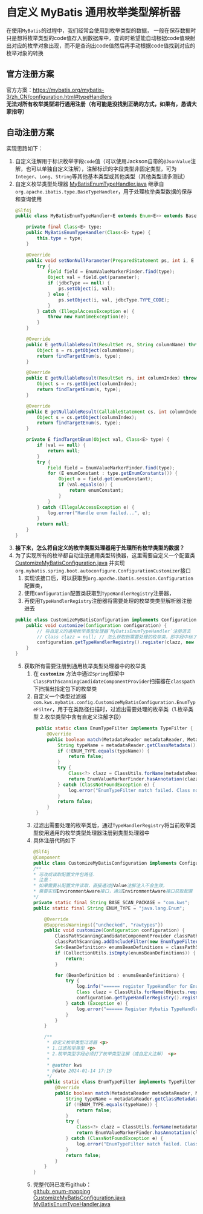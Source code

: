 # 自定义 MyBatis 通用枚举类型解析器
在使用`MyBatis`的过程中，我们经常会使用到枚举类型的数据，
一般在保存数据时只是想将枚举类型的code值存入到数据库中，查询时希望能自动根据code值映射出对应的枚举对象出现，而不是查询出code值然后再手动根据code值找到对应的枚举对象的转换

## 官方注册方案
官方方案：<https://mybatis.org/mybatis-3/zh_CN/configuration.html#typeHandlers>  
**无法对所有枚举类型进行通用注册（有可能是没找到正确的方式，如果有，恳请大家指导）**


## 自动注册方案
实现思路如下：
1. 自定义注解用于标识枚举字段`code`值（可以使用Jackson自带的`@JsonValue`注解，也可以单独自定义注解），注解标识的字段类型非固定类型，可为`Integer`、`Long`、`String`等其他基本类型或其他类型（其他类型请多测试）
2. 自定义枚举类型处理器 [MyBatisEnumTypeHandler.java](src%2Fmain%2Fjava%2Fcom%2Fkws%2Fmybatis%2Fconfig%2FMyBatisEnumTypeHandler.java) 继承自`org.apache.ibatis.type.BaseTypeHandler`，用于处理枚举类型数据的保存和查询使用
   ```java
   @Slf4j
   public class MyBatisEnumTypeHandler<E extends Enum<E>> extends BaseTypeHandler<E> {
   
       private final Class<E> type;
       public MyBatisEnumTypeHandler(Class<E> type) {
           this.type = type;
       }
   
       @Override
       public void setNonNullParameter(PreparedStatement ps, int i, E parameter, JdbcType jdbcType) throws SQLException {
           try {
               Field field = EnumValueMarkerFinder.find(type);
               Object val = field.get(parameter);
               if (jdbcType == null) {
                   ps.setObject(i, val);
               } else {
                   ps.setObject(i, val, jdbcType.TYPE_CODE);
               }
           } catch (IllegalAccessException e) {
               throw new RuntimeException(e);
           }
       }
   
       @Override
       public E getNullableResult(ResultSet rs, String columnName) throws SQLException {
           Object s = rs.getObject(columnName);
           return findTargetEnum(s, type);
       }
   
       @Override
       public E getNullableResult(ResultSet rs, int columnIndex) throws SQLException {
           Object s = rs.getObject(columnIndex);
           return findTargetEnum(s, type);
       }
   
       @Override
       public E getNullableResult(CallableStatement cs, int columnIndex) throws SQLException {
           Object s = cs.getObject(columnIndex);
           return findTargetEnum(s, type);
       }
   
       private E findTargetEnum(Object val, Class<E> type) {
           if (val == null) {
               return null;
           }
           try {
               Field field = EnumValueMarkerFinder.find(type);
               for (E enumConstant : type.getEnumConstants()) {
                   Object o = field.get(enumConstant);
                   if (val.equals(o)) {
                       return enumConstant;
                   }
               }
           } catch (IllegalAccessException e) {
               log.error("Handle enum failed...", e);
           }
           return null;
       }
   }
   ```
3. **接下来，怎么将自定义的枚举类型处理器用于处理所有枚举类型的数据？**
4. 为了实现所有的枚举都自动注册通用类型转换器，这里需要自定义一个配置类 [CustomizeMyBatisConfiguration.java](src%2Fmain%2Fjava%2Fcom%2Fkws%2Fmybatis%2Fconfig%2FCustomizeMyBatisConfiguration.java) 并实现`org.mybatis.spring.boot.autoconfigure.ConfigurationCustomizer`接口 
   1. 实现该接口后，可以获取到`org.apache.ibatis.session.Configuration`配置类，
   2. 使用`Configuration`配置类获取到`TypeHandlerRegistry`注册器，
   3. 再使用`TypeHandlerRegistry`注册器将需要处理的枚举类类型解析器注册进去
   ```java
   public class CustomizeMyBatisConfiguration implements ConfigurationCustomizer{ 
       public void customize(Configuration configuration) {
           // 将自定义的通用枚举类型处理器`MyBatisEnumTypeHandler`注册进去
           // Class clazz = null; // 怎么获取到需要处理的枚举类，即字段中标了@JsonValue注解或自定义注解的枚举类? 
           configuration.getTypeHandlerRegistry().register(clazz, new MyBatisEnumTypeHandler<>(clazz));
       }
   }
   ```
   5. 获取所有需要注册到通用枚举类型处理器中的枚举类
      1. 在 **`customize`** 方法中通过`Spring`框架中`ClassPathScanningCandidateComponentProvider`扫描器在`classpath`下扫描出指定包下的枚举类
      2. 自定义一个类型过滤器`com.kws.mybatis.config.CustomizeMyBatisConfiguration.EnumTypeFilter`，用于在类路径扫描时，过滤出需要处理的枚举类（1.枚举类型 2.枚举类型中含有自定义注解字段）
         ```java
          public static class EnumTypeFilter implements TypeFilter {
              @Override
              public boolean match(MetadataReader metadataReader, MetadataReaderFactory metadataReaderFactory) {
                  String typeName = metadataReader.getClassMetadata().getSuperClassName();
                  if (!ENUM_TYPE.equals(typeName)) {
                      return false;
                  }
                  try {
                      Class<?> clazz = ClassUtils.forName(metadataReader.getClassMetadata().getClassName(), getClass().getClassLoader());
                      return EnumValueMarkerFinder.hasAnnotation(clazz);
                  } catch (ClassNotFoundException e) {
                      log.error("EnumTypeFilter match failed. Class not found: " + metadataReader.getClassMetadata(), e);
                  }
                  return false;
              }
          }
         ```
      3. 过滤出需要处理的枚举类后，通过`TypeHandlerRegistry`将当前枚举类型使用通用的枚举类型处理器注册到类型处理器中
      4. 具体注册代码如下
         ```java
         @Slf4j
         @Component
         public class CustomizeMyBatisConfiguration implements ConfigurationCustomizer {
         /**
         * 可改成读取配置文件包路径.
         * 注意：
         * 如果需要从配置文件读取，直接通过@Value注解注入不会生效，
         * 需要实现EnvironmentAware接口，通过EnvironmentAware接口获取配置
         */
         private static final String BASE_SCAN_PACKAGE = "com.kws";
         public static final String ENUM_TYPE = "java.lang.Enum";

             @Override
             @SuppressWarnings({"unchecked", "rawtypes"})
             public void customize(Configuration configuration) {
                 ClassPathScanningCandidateComponentProvider classPathScanning = new ClassPathScanningCandidateComponentProvider(false);
                 classPathScanning.addIncludeFilter(new EnumTypeFilter());
                 Set<BeanDefinition> enumsBeanDefinitions = classPathScanning.findCandidateComponents(BASE_SCAN_PACKAGE);
                 if (CollectionUtils.isEmpty(enumsBeanDefinitions)) {
                     return;
                 }

                 for (BeanDefinition bd : enumsBeanDefinitions) {
                     try {
                         log.info("====== register TypeHandler for Enum ======【{}】", bd.getBeanClassName());
                         Class clazz = ClassUtils.forName(Objects.requireNonNull(bd.getBeanClassName()), getClass().getClassLoader());
                         configuration.getTypeHandlerRegistry().register(clazz, new MyBatisEnumTypeHandler<>(clazz));
                     } catch (Exception e) {
                         log.error("====== Register Mybatis TypeHandler Failed. Enum:【{}】", bd.getBeanClassName(), e);
                     }
                 }
             }

             /**
              * 自定义枚举类型过滤器 <p>
              * 1.过滤枚举类型 <p>
              * 2.枚举类型字段必须打了枚举类型注解（或自定义注解） <p>
              *
              * @author kws
              * @date 2024-01-14 17:19
              */
             public static class EnumTypeFilter implements TypeFilter {
                 @Override
                 public boolean match(MetadataReader metadataReader, MetadataReaderFactory metadataReaderFactory) {
                     String typeName = metadataReader.getClassMetadata().getSuperClassName();
                     if (!ENUM_TYPE.equals(typeName)) {
                         return false;
                     }
                     try {
                         Class<?> clazz = ClassUtils.forName(metadataReader.getClassMetadata().getClassName(), getClass().getClassLoader());
                         return EnumValueMarkerFinder.hasAnnotation(clazz);
                     } catch (ClassNotFoundException e) {
                         log.error("EnumTypeFilter match failed. Class not found: " + metadataReader.getClassMetadata(), e);
                     }
                     return false;
                 }
             }
         }
         ```
      5. 完整代码已发布github：  
         [github: enum-mapping](https://github.com/kwscoder/enum-mapping)  
         [CustomizeMyBatisConfiguration.java](src%2Fmain%2Fjava%2Fcom%2Fkws%2Fmybatis%2Fconfig%2FCustomizeMyBatisConfiguration.java)  
         [MyBatisEnumTypeHandler.java](src%2Fmain%2Fjava%2Fcom%2Fkws%2Fmybatis%2Fconfig%2FMyBatisEnumTypeHandler.java)
